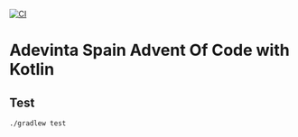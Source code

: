[![CI](https://github.com/AdevintaSpain/advent-of-code-kotlin/actions/workflows/gradle.yml/badge.svg?branch=master)](https://github.com/AdevintaSpain/advent-of-code-kotlin/actions/workflows/gradle.yml)

# Adevinta Spain Advent Of Code with Kotlin

## Test

```bash
./gradlew test
```
